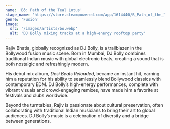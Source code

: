 ```yaml
---
name: 'Bō: Path of the Teal Lotus'
stage_name: 'https://store.steampowered.com/app/1614440/B_Path_of_the_Teal_Lotus/'
genre: 'Fusion'
image:
  src: '/images/artists/bo.webp'
  alt: 'DJ Bolly mixing tracks at a high-energy rooftop party'
---
```


Rajiv Bhatia, globally recognized as DJ Bolly, is a trailblazer in the Bollywood fusion music scene. Born in Mumbai, DJ Bolly combines traditional Indian music with global electronic beats, creating a sound that is both nostalgic and refreshingly modern.

His debut mix album, _Desi Beats Reloaded_, became an instant hit, earning him a reputation for his ability to seamlessly blend Bollywood classics with contemporary EDM. DJ Bolly’s high-energy performances, complete with vibrant visuals and crowd-engaging remixes, have made him a favorite at festivals and clubs worldwide.

Beyond the turntables, Rajiv is passionate about cultural preservation, often collaborating with traditional Indian musicians to bring their art to global audiences. DJ Bolly’s music is a celebration of diversity and a bridge between generations.
